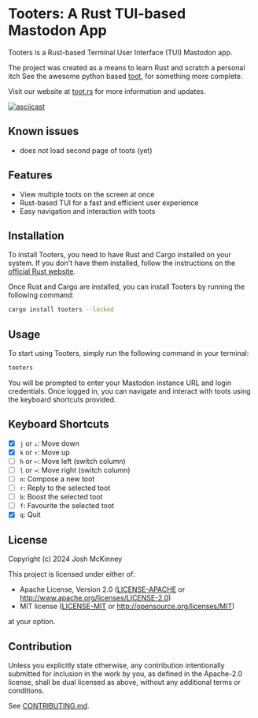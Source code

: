 # Tooters: A Rust TUI-based Mastodon App

Tooters is a Rust-based Terminal User Interface (TUI) Mastodon app.

The project was created as a means to learn Rust and scratch a personal
itch See the awesome python based
[toot](https://github.com/ihabunek/toot), for something more complete.

Visit our website at [toot.rs](https://toot.rs) for more information and updates.

[![asciicast](https://asciinema.org/a/576920.svg)](https://asciinema.org/a/576920)

## Known issues

- does not load second page of toots (yet)

## Features

- View multiple toots on the screen at once
- Rust-based TUI for a fast and efficient user experience
- Easy navigation and interaction with toots

## Installation

To install Tooters, you need to have Rust and Cargo installed on your system. If you don't have them
installed, follow the instructions on the [official Rust
website](https://www.rust-lang.org/tools/install).

Once Rust and Cargo are installed, you can install Tooters by running the following command:

```bash
cargo install tooters --locked
```

## Usage

To start using Tooters, simply run the following command in your terminal:

```bash
tooters
```

You will be prompted to enter your Mastodon instance URL and login credentials. Once logged in, you
can navigate and interact with toots using the keyboard shortcuts provided.

## Keyboard Shortcuts

- [x] `j` or `↓`: Move down
- [x] `k` or `↑`: Move up
- [ ] `h` or `←`: Move left (switch column)
- [ ] `l` or `→`: Move right (switch column)
- [ ] `n`: Compose a new toot
- [ ] `r`: Reply to the selected toot
- [ ] `b`: Boost the selected toot
- [ ] `f`: Favourite the selected toot
- [x] `q`: Quit

## License

Copyright (c) 2024 Josh McKinney

This project is licensed under either of:

- Apache License, Version 2.0 ([LICENSE-APACHE](LICENSE-APACHE) or
  <http://www.apache.org/licenses/LICENSE-2.0>)
- MIT license ([LICENSE-MIT](LICENSE-MIT) or <http://opensource.org/licenses/MIT>)

at your option.

## Contribution

Unless you explicitly state otherwise, any contribution intentionally submitted for inclusion in the
work by you, as defined in the Apache-2.0 license, shall be dual licensed as above, without any
additional terms or conditions.

See [CONTRIBUTING.md](CONTRIBUTING.md).
